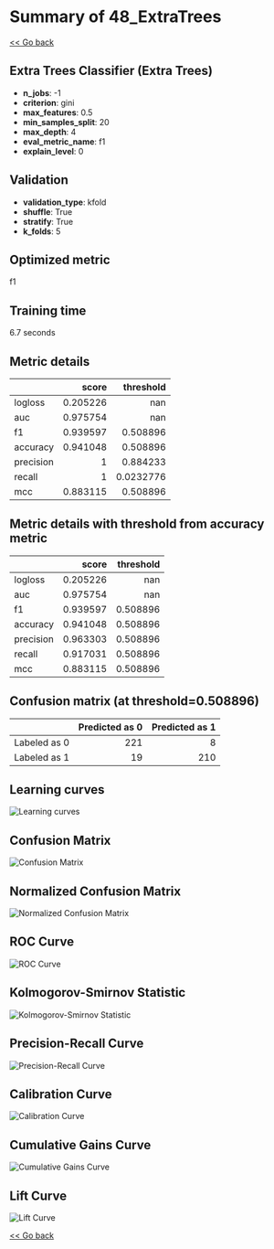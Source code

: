 # Summary of 48_ExtraTrees

[<< Go back](../README.md)


## Extra Trees Classifier (Extra Trees)
- **n_jobs**: -1
- **criterion**: gini
- **max_features**: 0.5
- **min_samples_split**: 20
- **max_depth**: 4
- **eval_metric_name**: f1
- **explain_level**: 0

## Validation
 - **validation_type**: kfold
 - **shuffle**: True
 - **stratify**: True
 - **k_folds**: 5

## Optimized metric
f1

## Training time

6.7 seconds

## Metric details
|           |    score |   threshold |
|:----------|---------:|------------:|
| logloss   | 0.205226 | nan         |
| auc       | 0.975754 | nan         |
| f1        | 0.939597 |   0.508896  |
| accuracy  | 0.941048 |   0.508896  |
| precision | 1        |   0.884233  |
| recall    | 1        |   0.0232776 |
| mcc       | 0.883115 |   0.508896  |


## Metric details with threshold from accuracy metric
|           |    score |   threshold |
|:----------|---------:|------------:|
| logloss   | 0.205226 |  nan        |
| auc       | 0.975754 |  nan        |
| f1        | 0.939597 |    0.508896 |
| accuracy  | 0.941048 |    0.508896 |
| precision | 0.963303 |    0.508896 |
| recall    | 0.917031 |    0.508896 |
| mcc       | 0.883115 |    0.508896 |


## Confusion matrix (at threshold=0.508896)
|              |   Predicted as 0 |   Predicted as 1 |
|:-------------|-----------------:|-----------------:|
| Labeled as 0 |              221 |                8 |
| Labeled as 1 |               19 |              210 |

## Learning curves
![Learning curves](learning_curves.png)
## Confusion Matrix

![Confusion Matrix](confusion_matrix.png)


## Normalized Confusion Matrix

![Normalized Confusion Matrix](confusion_matrix_normalized.png)


## ROC Curve

![ROC Curve](roc_curve.png)


## Kolmogorov-Smirnov Statistic

![Kolmogorov-Smirnov Statistic](ks_statistic.png)


## Precision-Recall Curve

![Precision-Recall Curve](precision_recall_curve.png)


## Calibration Curve

![Calibration Curve](calibration_curve_curve.png)


## Cumulative Gains Curve

![Cumulative Gains Curve](cumulative_gains_curve.png)


## Lift Curve

![Lift Curve](lift_curve.png)



[<< Go back](../README.md)
